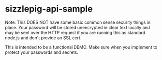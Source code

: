 sizzlepig-api-sample
====================


Note: This DOES NOT have some basic common sense security things in place.  Your password will be stored unencrypted in clear text locally and may be sent over the HTTP request if you are running this as standard node.js and don't provide an SSL cert. 

This is intended to be a functional DEMO.  Make sure when you implement to protect your passwords and secrets.

